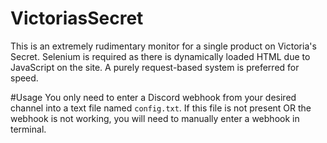 # VictoriasSecret
This is an extremely rudimentary monitor for a single product on Victoria's Secret. Selenium is required as there is dynamically loaded HTML due to JavaScript on the site. A purely request-based system is preferred for speed.

#Usage
You only need to enter a Discord webhook from your desired channel into a text file named `config.txt`.
If this file is not present OR the webhook is not working, you will need to manually enter a webhook in terminal.


